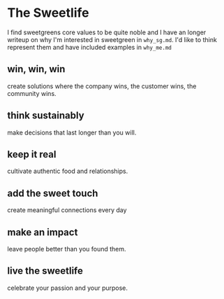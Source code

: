 # The Sweetlife

I find sweetgreens core values to be quite noble and I have an longer
writeup on why I'm interested in sweetgreen in `why_sg.md`.
I'd like to think represent them and have included examples in `why_me.md`


## win, win, win
create solutions where the company wins, the customer wins, the community wins.

## think sustainably
make decisions that last longer than you will.

## keep it real
cultivate authentic food and relationships.

## add the sweet touch
create meaningful connections every day

## make an impact
leave people better than you found them.

## live the sweetlife
celebrate your passion and your purpose.